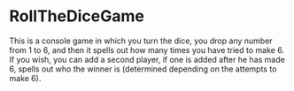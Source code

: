 # RollTheDiceGame
This is a console game in which you turn the dice, you drop any number from 1 to 6, and then it spells out how many times you have tried to make 6. If you wish, you can add a second player, if one is added after he has made 6, spells out who the winner is (determined depending on the attempts to make 6).
